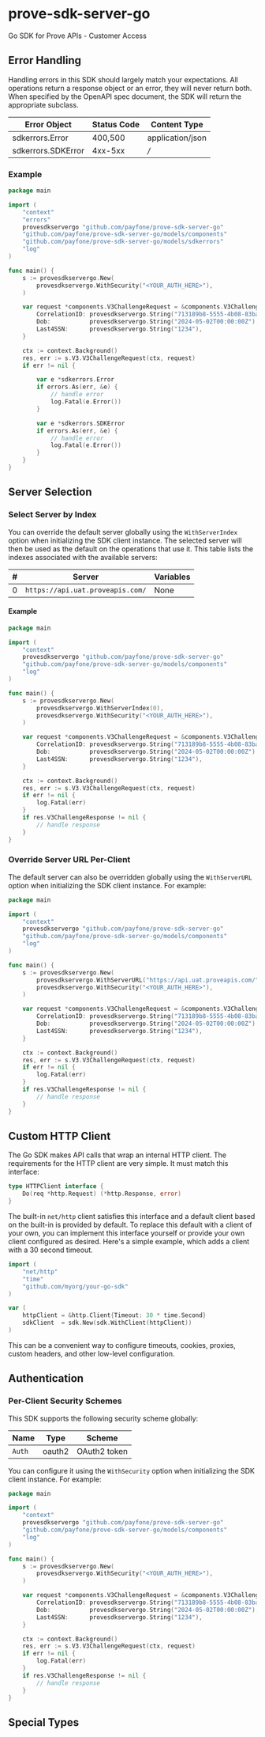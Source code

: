 # prove-sdk-server-go
Go SDK for Prove APIs - Customer Access

<!-- No SDK Installation -->
<!-- No SDK Example Usage -->
<!-- No SDK Available Operations -->
<!-- Start Error Handling [errors] -->
## Error Handling

Handling errors in this SDK should largely match your expectations.  All operations return a response object or an error, they will never return both.  When specified by the OpenAPI spec document, the SDK will return the appropriate subclass.

| Error Object       | Status Code | Content Type     |
| ------------------ | ----------- | ---------------- |
| sdkerrors.Error    | 400,500     | application/json |
| sdkerrors.SDKError | 4xx-5xx     | */*              |

### Example

```go
package main

import (
	"context"
	"errors"
	provesdkservergo "github.com/payfone/prove-sdk-server-go"
	"github.com/payfone/prove-sdk-server-go/models/components"
	"github.com/payfone/prove-sdk-server-go/models/sdkerrors"
	"log"
)

func main() {
	s := provesdkservergo.New(
		provesdkservergo.WithSecurity("<YOUR_AUTH_HERE>"),
	)

	var request *components.V3ChallengeRequest = &components.V3ChallengeRequest{
		CorrelationID: provesdkservergo.String("713189b8-5555-4b08-83ba-75d08780aebd"),
		Dob:           provesdkservergo.String("2024-05-02T00:00:00Z"),
		Last4SSN:      provesdkservergo.String("1234"),
	}

	ctx := context.Background()
	res, err := s.V3.V3ChallengeRequest(ctx, request)
	if err != nil {

		var e *sdkerrors.Error
		if errors.As(err, &e) {
			// handle error
			log.Fatal(e.Error())
		}

		var e *sdkerrors.SDKError
		if errors.As(err, &e) {
			// handle error
			log.Fatal(e.Error())
		}
	}
}

```
<!-- End Error Handling [errors] -->

<!-- Start Server Selection [server] -->
## Server Selection

### Select Server by Index

You can override the default server globally using the `WithServerIndex` option when initializing the SDK client instance. The selected server will then be used as the default on the operations that use it. This table lists the indexes associated with the available servers:

| #   | Server                           | Variables |
| --- | -------------------------------- | --------- |
| 0   | `https://api.uat.proveapis.com/` | None      |

#### Example

```go
package main

import (
	"context"
	provesdkservergo "github.com/payfone/prove-sdk-server-go"
	"github.com/payfone/prove-sdk-server-go/models/components"
	"log"
)

func main() {
	s := provesdkservergo.New(
		provesdkservergo.WithServerIndex(0),
		provesdkservergo.WithSecurity("<YOUR_AUTH_HERE>"),
	)

	var request *components.V3ChallengeRequest = &components.V3ChallengeRequest{
		CorrelationID: provesdkservergo.String("713189b8-5555-4b08-83ba-75d08780aebd"),
		Dob:           provesdkservergo.String("2024-05-02T00:00:00Z"),
		Last4SSN:      provesdkservergo.String("1234"),
	}

	ctx := context.Background()
	res, err := s.V3.V3ChallengeRequest(ctx, request)
	if err != nil {
		log.Fatal(err)
	}
	if res.V3ChallengeResponse != nil {
		// handle response
	}
}

```


### Override Server URL Per-Client

The default server can also be overridden globally using the `WithServerURL` option when initializing the SDK client instance. For example:
```go
package main

import (
	"context"
	provesdkservergo "github.com/payfone/prove-sdk-server-go"
	"github.com/payfone/prove-sdk-server-go/models/components"
	"log"
)

func main() {
	s := provesdkservergo.New(
		provesdkservergo.WithServerURL("https://api.uat.proveapis.com/"),
		provesdkservergo.WithSecurity("<YOUR_AUTH_HERE>"),
	)

	var request *components.V3ChallengeRequest = &components.V3ChallengeRequest{
		CorrelationID: provesdkservergo.String("713189b8-5555-4b08-83ba-75d08780aebd"),
		Dob:           provesdkservergo.String("2024-05-02T00:00:00Z"),
		Last4SSN:      provesdkservergo.String("1234"),
	}

	ctx := context.Background()
	res, err := s.V3.V3ChallengeRequest(ctx, request)
	if err != nil {
		log.Fatal(err)
	}
	if res.V3ChallengeResponse != nil {
		// handle response
	}
}

```
<!-- End Server Selection [server] -->

<!-- Start Custom HTTP Client [http-client] -->
## Custom HTTP Client

The Go SDK makes API calls that wrap an internal HTTP client. The requirements for the HTTP client are very simple. It must match this interface:

```go
type HTTPClient interface {
	Do(req *http.Request) (*http.Response, error)
}
```

The built-in `net/http` client satisfies this interface and a default client based on the built-in is provided by default. To replace this default with a client of your own, you can implement this interface yourself or provide your own client configured as desired. Here's a simple example, which adds a client with a 30 second timeout.

```go
import (
	"net/http"
	"time"
	"github.com/myorg/your-go-sdk"
)

var (
	httpClient = &http.Client{Timeout: 30 * time.Second}
	sdkClient  = sdk.New(sdk.WithClient(httpClient))
)
```

This can be a convenient way to configure timeouts, cookies, proxies, custom headers, and other low-level configuration.
<!-- End Custom HTTP Client [http-client] -->

<!-- Start Authentication [security] -->
## Authentication

### Per-Client Security Schemes

This SDK supports the following security scheme globally:

| Name   | Type   | Scheme       |
| ------ | ------ | ------------ |
| `Auth` | oauth2 | OAuth2 token |

You can configure it using the `WithSecurity` option when initializing the SDK client instance. For example:
```go
package main

import (
	"context"
	provesdkservergo "github.com/payfone/prove-sdk-server-go"
	"github.com/payfone/prove-sdk-server-go/models/components"
	"log"
)

func main() {
	s := provesdkservergo.New(
		provesdkservergo.WithSecurity("<YOUR_AUTH_HERE>"),
	)

	var request *components.V3ChallengeRequest = &components.V3ChallengeRequest{
		CorrelationID: provesdkservergo.String("713189b8-5555-4b08-83ba-75d08780aebd"),
		Dob:           provesdkservergo.String("2024-05-02T00:00:00Z"),
		Last4SSN:      provesdkservergo.String("1234"),
	}

	ctx := context.Background()
	res, err := s.V3.V3ChallengeRequest(ctx, request)
	if err != nil {
		log.Fatal(err)
	}
	if res.V3ChallengeResponse != nil {
		// handle response
	}
}

```
<!-- End Authentication [security] -->

<!-- Start Special Types [types] -->
## Special Types


<!-- End Special Types [types] -->

<!-- Placeholder for Future Speakeasy SDK Sections -->



